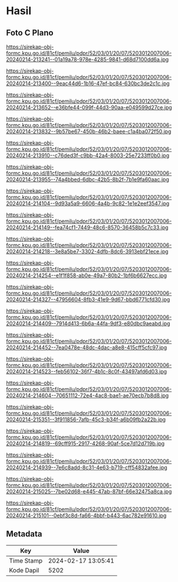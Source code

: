 # Hasil

## Foto C Plano

https://sirekap-obj-formc.kpu.go.id/81cf/pemilu/pdpr/52/03/01/20/07/5203012007006-20240214-213241--01a19a78-978e-4285-9841-d68d7100dd6a.jpg

https://sirekap-obj-formc.kpu.go.id/81cf/pemilu/pdpr/52/03/01/20/07/5203012007006-20240214-213400--9eac44d6-1b16-47ef-bc84-630bc3de2c1c.jpg

https://sirekap-obj-formc.kpu.go.id/81cf/pemilu/pdpr/52/03/01/20/07/5203012007006-20240214-213652--e36bfe44-099f-44d3-90aa-e049599d27ce.jpg

https://sirekap-obj-formc.kpu.go.id/81cf/pemilu/pdpr/52/03/01/20/07/5203012007006-20240214-213832--9b57be67-450b-46b2-baee-c1a4ba072f50.jpg

https://sirekap-obj-formc.kpu.go.id/81cf/pemilu/pdpr/52/03/01/20/07/5203012007006-20240214-213910--c76ded3f-c9bb-42a4-8003-25e7233ff0b0.jpg

https://sirekap-obj-formc.kpu.go.id/81cf/pemilu/pdpr/52/03/01/20/07/5203012007006-20240214-213955--74a4bbed-6dbc-42b5-8b2f-7b1e9fa60aac.jpg

https://sirekap-obj-formc.kpu.go.id/81cf/pemilu/pdpr/52/03/01/20/07/5203012007006-20240214-214104--9d93a5a9-6606-4a4b-9c82-1e1e2eef3547.jpg

https://sirekap-obj-formc.kpu.go.id/81cf/pemilu/pdpr/52/03/01/20/07/5203012007006-20240214-214149--fea74cf1-7449-48c6-8570-36458b5c7c33.jpg

https://sirekap-obj-formc.kpu.go.id/81cf/pemilu/pdpr/52/03/01/20/07/5203012007006-20240214-214218--3e8a5be7-3302-4dfb-8dc6-3913ebf21ece.jpg

https://sirekap-obj-formc.kpu.go.id/81cf/pemilu/pdpr/52/03/01/20/07/5203012007006-20240214-214254--e1f1f858-ab0e-49a7-80b2-1bf6b6627ecc.jpg

https://sirekap-obj-formc.kpu.go.id/81cf/pemilu/pdpr/52/03/01/20/07/5203012007006-20240214-214327--47956604-8fb3-41e9-9d67-bbd6771cfd30.jpg

https://sirekap-obj-formc.kpu.go.id/81cf/pemilu/pdpr/52/03/01/20/07/5203012007006-20240214-214409--7914d413-6b6a-44fa-9df3-e80dbc9aeabd.jpg

https://sirekap-obj-formc.kpu.go.id/81cf/pemilu/pdpr/52/03/01/20/07/5203012007006-20240214-214452--7ea0478e-48dc-4dac-a8e8-415cff5cfc97.jpg

https://sirekap-obj-formc.kpu.go.id/81cf/pemilu/pdpr/52/03/01/20/07/5203012007006-20240214-214523--feb56102-36f7-4b1c-8c0f-43497afd6d03.jpg

https://sirekap-obj-formc.kpu.go.id/81cf/pemilu/pdpr/52/03/01/20/07/5203012007006-20240214-214604--70651112-72e4-4ac8-bae1-ae70ecb7b8d8.jpg

https://sirekap-obj-formc.kpu.go.id/81cf/pemilu/pdpr/52/03/01/20/07/5203012007006-20240214-215351--3f911856-7afb-45c3-b34f-a6b09fb2a22b.jpg

https://sirekap-obj-formc.kpu.go.id/81cf/pemilu/pdpr/52/03/01/20/07/5203012007006-20240214-214819--69cff915-2917-4268-90af-5ce7d12d719b.jpg

https://sirekap-obj-formc.kpu.go.id/81cf/pemilu/pdpr/52/03/01/20/07/5203012007006-20240214-214939--7e6c8add-8c31-4e63-b719-cff54832afee.jpg

https://sirekap-obj-formc.kpu.go.id/81cf/pemilu/pdpr/52/03/01/20/07/5203012007006-20240214-215025--7be02d68-e445-47ab-87bf-66e32475a8ca.jpg

https://sirekap-obj-formc.kpu.go.id/81cf/pemilu/pdpr/52/03/01/20/07/5203012007006-20240214-215101--0ebf3c8d-fa66-4bbf-b443-6ac782e91610.jpg


## Metadata

| Key        | Value               |
| ---------- | ------------------- |
| Time Stamp | 2024-02-17 13:05:41 |
| Kode Dapil | 5202                |



